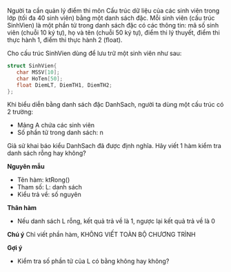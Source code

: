 Người ta cần quản lý điểm thi môn Cấu trúc dữ liệu của các sinh viên trong lớp (tối đa 40 sinh viên) bằng một danh sách đặc. Mỗi sinh viên (cấu trúc SinhVien) là một phần tử trong danh sách đặc có các thông tin: mã số sinh viên (chuỗi 10 ký tự), họ và tên (chuỗi 50 ký tự), điểm thi lý thuyết, điểm thi thực hành 1, điểm thi thực hành 2 (float).

Cho cấu trúc SinhVien dùng để lưu trữ một sinh viên như sau:
```cpp
struct SinhVien{
   char MSSV[10];
   char HoTen[50];
   float DiemLT, DiemTH1, DiemTH2;
};
```

Khi biểu diễn bằng danh sách đặc DanhSach, người ta dùng một cấu trúc có 2 trường:
   - Mảng A chứa các sinh viên
   - Số phần tử trong danh sách: n

Giả sử khai báo kiểu DanhSach đã được định nghĩa. Hãy viết 1 hàm kiểm tra danh sách rỗng hay không?

**Nguyên mẫu**
- Tên hàm: ktRong()
- Tham số: L: danh sách
- Kiểu trả về: số nguyên

**Thân hàm**
- Nếu danh sách L rỗng, kết quả trả về là 1, ngược lại kết quả trả về là 0

**Chú ý**
Chỉ viết phần hàm, KHÔNG VIẾT TOÀN BỘ CHƯƠNG TRÌNH

**Gợi ý**
- Kiểm tra số phần tử của L có bằng không hay không?